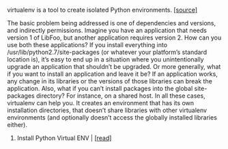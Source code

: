 virtualenv is a tool to create isolated Python environments. [[source]](https://pypi.python.org/pypi/virtualenv#downloads)

The basic problem being addressed is one of dependencies and versions, and indirectly permissions. Imagine you have an application that needs version 1 of LibFoo, but another application requires version 2. How can you use both these applications? If you install everything into /usr/lib/python2.7/site-packages (or whatever your platform’s standard location is), it’s easy to end up in a situation where you unintentionally upgrade an application that shouldn’t be upgraded. Or more generally, what if you want to install an application and leave it be? If an application works, any change in its libraries or the versions of those libraries can break the application. Also, what if you can’t install packages into the global site-packages directory? For instance, on a shared host. In all these cases, virtualenv can help you. It creates an environment that has its own installation directories, that doesn’t share libraries with other virtualenv environments (and optionally doesn’t access the globally installed libraries either).

1. Install Python Virtual ENV | [[read]](https://github.com/syaifulahdan/MCWT/blob/master/Python-virtualenv/install-python-virtualenv.md)
